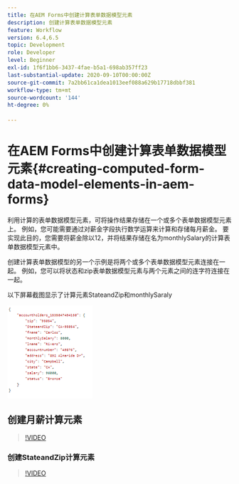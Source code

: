 ```yaml
---
title: 在AEM Forms中创建计算表单数据模型元素
description: 创建计算表单数据模型元素
feature: Workflow
version: 6.4,6.5
topic: Development
role: Developer
level: Beginner
exl-id: 1f6f1bb6-3437-4fae-b5a1-698ab357ff23
last-substantial-update: 2020-09-10T00:00:00Z
source-git-commit: 7a2bb61ca1dea1013eef088a629b17718dbbf381
workflow-type: tm+mt
source-wordcount: '144'
ht-degree: 0%

---
```


# 在AEM Forms中创建计算表单数据模型元素{#creating-computed-form-data-model-elements-in-aem-forms}

利用计算的表单数据模型元素，可将操作结果存储在一个或多个表单数据模型元素上。 例如，您可能需要通过对薪金字段执行数学运算来计算和存储每月薪金。 要实现此目的，您需要将薪金除以12，并将结果存储在名为monthlySalary的计算表单数据模型元素中。

创建计算表单数据模型的另一个示例是将两个或多个表单数据模型元素连接在一起。 例如，您可以将状态和zip表单数据模型元素与两个元素之间的连字符连接在一起。

以下屏幕截图显示了计算元素StateandZip和monthlySaraly

![computedfmelement](assets/computedfdmelement.gif)

## 创建月薪计算元素

>[!VIDEO](https://video.tv.adobe.com/v/23855?quality=9&learn=on)

### 创建StateandZip计算元素

>[!VIDEO](https://video.tv.adobe.com/v/23856/?quality=9&learn=on)
